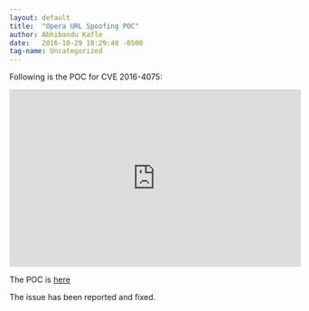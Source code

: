```yaml
---
layout: default
title:  "Opera URL Spoofing POC"
author: Abhibandu Kafle
date:   2016-10-29 18:29:40 -0500
tag-name: Uncategorized
---
```

Following is the POC for CVE 2016-4075:

<iframe width="516" height="315" src="https://www.youtube.com/embed/ElZNFXySRCE" title="Opera Browser URL Spoofing CVE 2016 4075" frameborder="0" allow="accelerometer; autoplay; clipboard-write; encrypted-media; gyroscope; picture-in-picture; web-share" allowfullscreen></iframe>

The POC is [here](https://abhikafle.com.np/spoof.html)

The issue has been reported and fixed.